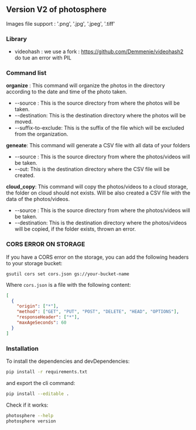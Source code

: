 ## Version V2 of photosphere

Images file support : '.png', '.jpg', '.jpeg', '.tiff'

### Library
* videohash : we use a fork : https://github.com/Demmenie/videohash2 do tue an error with PIL

### Command list

**organize** : This command will organize the photos in the directory according to the date and time of the photo taken.
* --source : This is the source directory from where the photos will be taken.
* --destination: This is the destination directory where the photos will be moved.
* --suffix-to-exclude: This is the suffix of the file which will be excluded from the organization.

**geneate**: This command will generate a CSV file with all data of your folders
* --source : This is the source directory from where the photos/videos will be taken.
* --out: This is the destination directory where the CSV file will be created.


**cloud_copy**: 
This command will copy the photos/videos to a cloud storage, the folder on cloud should not exists. 
Will be also created a CSV file with the data of the photos/videos.
* --source : This is the source directory from where the photos/videos will be taken.
* --destination: This is the destination directory where the photos/videos will be copied, if the folder exists, thrown an error.


### CORS ERROR ON STORAGE

If you have a CORS error on the storage, you can add the following headers to your storage bucket:

```shell
gsutil cors set cors.json gs://your-bucket-name
```

Where `cors.json` is a file with the following content:

```json
[
  {
    "origin": ["*"],
    "method": ["GET", "PUT", "POST", "DELETE", "HEAD", "OPTIONS"],
    "responseHeader": ["*"],
    "maxAgeSeconds": 60
  }
]
```


### Installation

To install the dependencies and devDependencies:

```sh
pip install -r requirements.txt
```

and export the cli command:

```sh
pip install --editable .
```

Check if it works:

```sh
photosphere --help
photosphere version
```